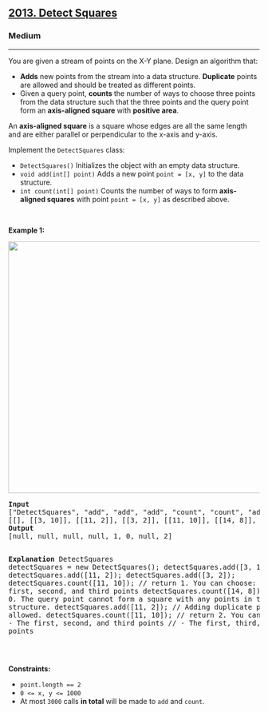 <h2><a href="https://leetcode.com/problems/detect-squares/">2013. Detect Squares</a></h2><h3>Medium</h3><hr><div style="user-select: auto;"><p style="user-select: auto;">You are given a stream of points on the X-Y plane. Design an algorithm that:</p>

<ul style="user-select: auto;">
	<li style="user-select: auto;"><strong style="user-select: auto;">Adds</strong> new points from the stream into a data structure. <strong style="user-select: auto;">Duplicate</strong> points are allowed and should be treated as different points.</li>
	<li style="user-select: auto;">Given a query point, <strong style="user-select: auto;">counts</strong> the number of ways to choose three points from the data structure such that the three points and the query point form an <strong style="user-select: auto;">axis-aligned square</strong> with <strong style="user-select: auto;">positive area</strong>.</li>
</ul>

<p style="user-select: auto;">An <strong style="user-select: auto;">axis-aligned square</strong> is a square whose edges are all the same length and are either parallel or perpendicular to the x-axis and y-axis.</p>

<p style="user-select: auto;">Implement the <code style="user-select: auto;">DetectSquares</code> class:</p>

<ul style="user-select: auto;">
	<li style="user-select: auto;"><code style="user-select: auto;">DetectSquares()</code> Initializes the object with an empty data structure.</li>
	<li style="user-select: auto;"><code style="user-select: auto;">void add(int[] point)</code> Adds a new point <code style="user-select: auto;">point = [x, y]</code> to the data structure.</li>
	<li style="user-select: auto;"><code style="user-select: auto;">int count(int[] point)</code> Counts the number of ways to form <strong style="user-select: auto;">axis-aligned squares</strong> with point <code style="user-select: auto;">point = [x, y]</code> as described above.</li>
</ul>

<p style="user-select: auto;">&nbsp;</p>
<p style="user-select: auto;"><strong style="user-select: auto;">Example 1:</strong></p>
<img alt="" src="https://assets.leetcode.com/uploads/2021/09/01/image.png" style="width: 869px; height: 504px; user-select: auto;">
<pre style="user-select: auto;"><strong style="user-select: auto;">Input</strong>
["DetectSquares", "add", "add", "add", "count", "count", "add", "count"]
[[], [[3, 10]], [[11, 2]], [[3, 2]], [[11, 10]], [[14, 8]], [[11, 2]], [[11, 10]]]
<strong style="user-select: auto;">Output</strong>
[null, null, null, null, 1, 0, null, 2]

<strong style="user-select: auto;">Explanation</strong>
DetectSquares detectSquares = new DetectSquares();
detectSquares.add([3, 10]);
detectSquares.add([11, 2]);
detectSquares.add([3, 2]);
detectSquares.count([11, 10]); // return 1. You can choose:
                               //   - The first, second, and third points
detectSquares.count([14, 8]);  // return 0. The query point cannot form a square with any points in the data structure.
detectSquares.add([11, 2]);    // Adding duplicate points is allowed.
detectSquares.count([11, 10]); // return 2. You can choose:
                               //   - The first, second, and third points
                               //   - The first, third, and fourth points
</pre>

<p style="user-select: auto;">&nbsp;</p>
<p style="user-select: auto;"><strong style="user-select: auto;">Constraints:</strong></p>

<ul style="user-select: auto;">
	<li style="user-select: auto;"><code style="user-select: auto;">point.length == 2</code></li>
	<li style="user-select: auto;"><code style="user-select: auto;">0 &lt;= x, y &lt;= 1000</code></li>
	<li style="user-select: auto;">At most <code style="user-select: auto;">3000</code> calls <strong style="user-select: auto;">in total</strong> will be made to <code style="user-select: auto;">add</code> and <code style="user-select: auto;">count</code>.</li>
</ul>
</div>